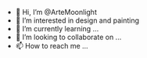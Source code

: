 - 👋 Hi, I’m @ArteMoonlight
- 👀 I’m interested in design and painting
- 🌱 I’m currently learning ...
- 💞️ I’m looking to collaborate on ...
- 📫 How to reach me ...

<!---
ArteMoonlight/ArteMoonlight is a ✨ special ✨ repository because its `README.md` (this file) appears on your GitHub profile.
You can click the Preview link to take a look at your changes.
--->
